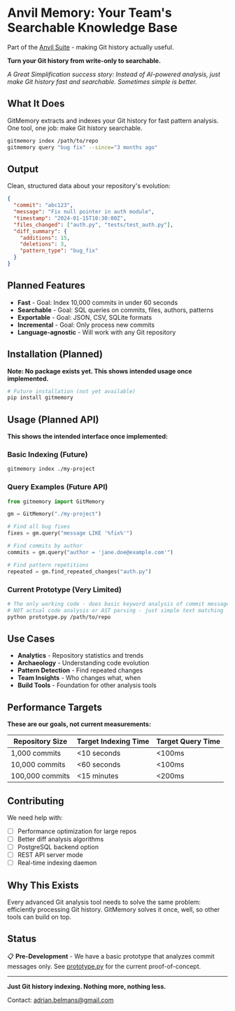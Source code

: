 # Anvil Memory: Your Team's Searchable Knowledge Base

Part of the [Anvil Suite](../../README.md) - making Git history actually useful.

**Turn your Git history from write-only to searchable.**

*A Great Simplification success story: Instead of AI-powered analysis, just make Git history fast and searchable. Sometimes simple is better.*

## What It Does

GitMemory extracts and indexes your Git history for fast pattern analysis. One tool, one job: make Git history searchable.

```bash
gitmemory index /path/to/repo
gitmemory query "bug fix" --since="3 months ago"
```

## Output

Clean, structured data about your repository's evolution:

```json
{
  "commit": "abc123",
  "message": "Fix null pointer in auth module",
  "timestamp": "2024-01-15T10:30:00Z",
  "files_changed": ["auth.py", "tests/test_auth.py"],
  "diff_summary": {
    "additions": 15,
    "deletions": 3,
    "pattern_type": "bug_fix"
  }
}
```

## Planned Features

- **Fast** - Goal: Index 10,000 commits in under 60 seconds
- **Searchable** - Goal: SQL queries on commits, files, authors, patterns
- **Exportable** - Goal: JSON, CSV, SQLite formats
- **Incremental** - Goal: Only process new commits
- **Language-agnostic** - Will work with any Git repository

## Installation (Planned)

**Note: No package exists yet. This shows intended usage once implemented.**

```bash
# Future installation (not yet available)
pip install gitmemory
```

## Usage (Planned API)

**This shows the intended interface once implemented:**

### Basic Indexing (Future)
```bash
gitmemory index ./my-project
```

### Query Examples (Future API)
```python
from gitmemory import GitMemory

gm = GitMemory("./my-project")

# Find all bug fixes
fixes = gm.query("message LIKE '%fix%'")

# Find commits by author
commits = gm.query("author = 'jane.doe@example.com'")

# Find pattern repetitions
repeated = gm.find_repeated_changes("auth.py")
```

### Current Prototype (Very Limited)
```bash
# The only working code - does basic keyword analysis of commit messages
# NOT actual code analysis or AST parsing - just simple text matching
python prototype.py /path/to/repo
```

## Use Cases

- **Analytics** - Repository statistics and trends
- **Archaeology** - Understanding code evolution
- **Pattern Detection** - Find repeated changes
- **Team Insights** - Who changes what, when
- **Build Tools** - Foundation for other analysis tools

## Performance Targets

**These are our goals, not current measurements:**

| Repository Size | Target Indexing Time | Target Query Time |
|-----------------|---------------------|-------------------|
| 1,000 commits | <10 seconds | <100ms |
| 10,000 commits | <60 seconds | <100ms |
| 100,000 commits | <15 minutes | <200ms |

## Contributing

We need help with:
- [ ] Performance optimization for large repos
- [ ] Better diff analysis algorithms
- [ ] PostgreSQL backend option
- [ ] REST API server mode
- [ ] Real-time indexing daemon

## Why This Exists

Every advanced Git analysis tool needs to solve the same problem: efficiently processing Git history. GitMemory solves it once, well, so other tools can build on top.

## Status

📋 **Pre-Development** - We have a basic prototype that analyzes commit messages only. See [prototype.py](./prototype.py) for the current proof-of-concept.

---

**Just Git history indexing. Nothing more, nothing less.**

Contact: adrian.belmans@gmail.com